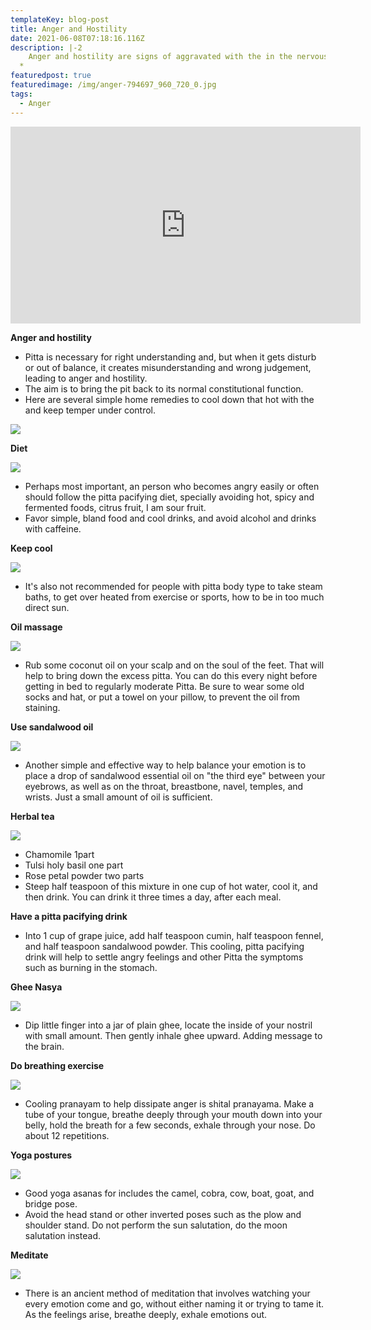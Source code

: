 ```yaml
---
templateKey: blog-post
title: Anger and Hostility
date: 2021-06-08T07:18:16.116Z
description: |-2
    Anger and hostility are signs of aggravated with the in the nervous system.
  *
featuredpost: true
featuredimage: /img/anger-794697_960_720_0.jpg
tags:
  - Anger
---
```

<!--StartFragment-->

<style>

::-webkit-scrollbar{

width: 10px;

}

::-webkit-scrollbar-track{

border-radius: 5px;

box-shadow: inset 0 0 10px rgba(0,0,0,0.25 green, blue, alpha);

}

::-webkit-scrollbar-thumb {

border-radius: 5px;

background-color: #009578;

}

::-webkit-scrollbar-thumb :hover{

background-color: #6dcdb1;

}

</style>

<!--EndFragment-->

<!--StartFragment-->

<iframe width="560" height="315" src="https://www.youtube.com/embed/y3kafdKsOc8" title="YouTube video player" frameborder="0" allow="accelerometer; autoplay; clipboard-write; encrypted-media; gyroscope; picture-in-picture" allowfullscreen></iframe>

**Anger and hostility**

* Pitta is necessary for right understanding and, but when it gets disturb or out of balance, it creates misunderstanding and wrong judgement, leading to anger and hostility.
* The aim is to bring the pit back to its normal constitutional function.
* Here are several simple home remedies to cool down that hot with the and keep temper under control.

[![](https://1.bp.blogspot.com/-lFFepNpihPQ/YL8VgtFfgjI/AAAAAAAAAhM/Ot-7dA4D-7oe_ekP-tUzsaOJ8JutpwCYQCNcBGAsYHQ/s320/1.png)](https://1.bp.blogspot.com/-lFFepNpihPQ/YL8VgtFfgjI/AAAAAAAAAhM/Ot-7dA4D-7oe_ekP-tUzsaOJ8JutpwCYQCNcBGAsYHQ/s1200/1.png)

**Diet**

[![](https://1.bp.blogspot.com/-wWP7XTb255Q/YL8VuVuWyFI/AAAAAAAAAhQ/6Cm9_WlBllYi7_zBRi5IwaKoWIbQzPAXQCNcBGAsYHQ/s320/2.png)](https://1.bp.blogspot.com/-wWP7XTb255Q/YL8VuVuWyFI/AAAAAAAAAhQ/6Cm9_WlBllYi7_zBRi5IwaKoWIbQzPAXQCNcBGAsYHQ/s1200/2.png)

* Perhaps most important, an person who becomes angry easily or often should follow the pitta pacifying diet, specially avoiding hot, spicy and fermented foods, citrus fruit, I am sour fruit.
* Favor simple, bland food and cool drinks, and avoid alcohol and drinks with caffeine.

**Keep cool**

[![](https://1.bp.blogspot.com/-9vLloPl6qGc/YL8V1It6p2I/AAAAAAAAAhY/BuA45zoIXEAY6hEdJiaHe0RUXPamYdNqwCNcBGAsYHQ/s320/3.png)](https://1.bp.blogspot.com/-9vLloPl6qGc/YL8V1It6p2I/AAAAAAAAAhY/BuA45zoIXEAY6hEdJiaHe0RUXPamYdNqwCNcBGAsYHQ/s1200/3.png)

* It's also not recommended for people with pitta body type to take steam baths, to get over heated from exercise or sports, how to be in too much direct sun.

**Oil massage**

[![](https://1.bp.blogspot.com/-qpfSfILJRUQ/YL8V8F4GqfI/AAAAAAAAAhc/RxPsGgvCA68mWhEq54xpD1Xt21EwNqj7QCNcBGAsYHQ/s320/4.png)](https://1.bp.blogspot.com/-qpfSfILJRUQ/YL8V8F4GqfI/AAAAAAAAAhc/RxPsGgvCA68mWhEq54xpD1Xt21EwNqj7QCNcBGAsYHQ/s1200/4.png)

* Rub some coconut oil on your scalp and on the soul of the feet. That will help to bring down the excess pitta. You can do this every night before getting in bed to regularly moderate Pitta. Be sure to wear some old socks and hat, or put a towel on your pillow, to prevent the oil from staining.

**Use sandalwood oil**

[![](https://1.bp.blogspot.com/-TMaTWBnUUKE/YL8WEQfMnDI/AAAAAAAAAhk/X1rOCXZC-ikbBsWmOzV1uVJsUoVKzHx7wCNcBGAsYHQ/s320/5.png)](https://1.bp.blogspot.com/-TMaTWBnUUKE/YL8WEQfMnDI/AAAAAAAAAhk/X1rOCXZC-ikbBsWmOzV1uVJsUoVKzHx7wCNcBGAsYHQ/s1200/5.png)

* Another simple and effective way to help balance your emotion is to place a drop of sandalwood essential oil on "the third eye" between your eyebrows, as well as on the throat, breastbone, navel, temples, and wrists. Just a small amount of oil is sufficient.

**Herbal tea**

[![](https://1.bp.blogspot.com/-8kFG1Kt1w-8/YL8W6fvhiPI/AAAAAAAAAh0/LnrHI6KjoBE3G4i_vwl_oa5AASS3csKPgCNcBGAsYHQ/s320/6.png)](https://1.bp.blogspot.com/-8kFG1Kt1w-8/YL8W6fvhiPI/AAAAAAAAAh0/LnrHI6KjoBE3G4i_vwl_oa5AASS3csKPgCNcBGAsYHQ/s1200/6.png)

* Chamomile 1part
* Tulsi holy basil one part
* Rose petal powder two parts
* Steep half teaspoon of this mixture in one cup of hot water, cool it, and then drink. You can drink it three times a day, after each meal.

**Have a pitta pacifying drink**

* Into 1 cup of grape juice, add half teaspoon cumin, half teaspoon fennel, and half teaspoon sandalwood powder. This cooling, pitta pacifying drink will help to settle angry feelings and other Pitta the symptoms such as burning in the stomach.

**Ghee Nasya**

[![](https://1.bp.blogspot.com/--KdKszizgtA/YL8XDoMg4pI/AAAAAAAAAh4/nljFKN4A0fwh28_31K0xkcIx4uVmAn3qgCNcBGAsYHQ/s320/7.png)](https://1.bp.blogspot.com/--KdKszizgtA/YL8XDoMg4pI/AAAAAAAAAh4/nljFKN4A0fwh28_31K0xkcIx4uVmAn3qgCNcBGAsYHQ/s1200/7.png)

* Dip little finger into a jar of plain ghee, locate the inside of your nostril with small amount. Then gently inhale ghee upward. Adding message to the brain.

**Do breathing exercise**

[![](https://1.bp.blogspot.com/-zAKw2M0eP1w/YL8XMDeLNgI/AAAAAAAAAiA/imhKlBhtlMo2CqzU1LDn-jKdAXG3j7MZQCNcBGAsYHQ/s320/8.png)](https://1.bp.blogspot.com/-zAKw2M0eP1w/YL8XMDeLNgI/AAAAAAAAAiA/imhKlBhtlMo2CqzU1LDn-jKdAXG3j7MZQCNcBGAsYHQ/s1200/8.png)

* Cooling pranayam to help dissipate anger is shital pranayama. Make a tube of your tongue, breathe deeply through your mouth down into your belly, hold the breath for a few seconds, exhale through your nose. Do about 12 repetitions.

**Yoga postures**

[![](https://1.bp.blogspot.com/-NVdE51_GTi4/YL8XU1nxL-I/AAAAAAAAAiI/Ug66GmebZ8AJi-zw3uv13aTlbXSZh0XNACNcBGAsYHQ/s320/9.png)](https://1.bp.blogspot.com/-NVdE51_GTi4/YL8XU1nxL-I/AAAAAAAAAiI/Ug66GmebZ8AJi-zw3uv13aTlbXSZh0XNACNcBGAsYHQ/s1200/9.png)

* Good yoga asanas for includes the camel, cobra, cow, boat, goat, and bridge pose.
* Avoid the head stand or other inverted poses such as the plow and shoulder stand. Do not perform the sun salutation, do the moon salutation instead.

**Meditate**

[![](https://1.bp.blogspot.com/-VtEZ3GVfeEY/YL8XcLJQ1_I/AAAAAAAAAiQ/CsItwd7qM8srgCFsvWpCGlhDEnIu8GQegCNcBGAsYHQ/s320/10.png)](https://1.bp.blogspot.com/-VtEZ3GVfeEY/YL8XcLJQ1_I/AAAAAAAAAiQ/CsItwd7qM8srgCFsvWpCGlhDEnIu8GQegCNcBGAsYHQ/s1200/10.png)

* There is an ancient method of meditation that involves watching your every emotion come and go, without either naming it or trying to tame it. As the feelings arise, breathe deeply, exhale emotions out.

<!--EndFragment-->